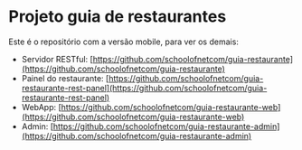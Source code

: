 # Projeto guia de restaurantes

Este é o repositório com a versão mobile, para ver os demais:

 - Servidor RESTful: [https://github.com/schoolofnetcom/guia-restaurante](https://github.com/schoolofnetcom/guia-restaurante)
 - Painel do restaurante: [https://github.com/schoolofnetcom/guia-restaurante-rest-panel](https://github.com/schoolofnetcom/guia-restaurante-rest-panel)
 - WebApp: [https://github.com/schoolofnetcom/guia-restaurante-web](https://github.com/schoolofnetcom/guia-restaurante-web)
 - Admin: [https://github.com/schoolofnetcom/guia-restaurante-admin](https://github.com/schoolofnetcom/guia-restaurante-admin)